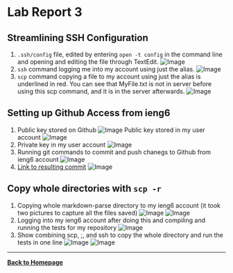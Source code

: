 # Lab Report 3

## Streamlining SSH Configuration
1. `.ssh/config` file, edited by entering `open -t config` in the command line and opening and editing the file through TextEdit.
![Image](sshconfig.png)
2. `ssh` command logging me into my account using just the alias.
![Image](alias.png)
3. `scp` command copying a file to my account using just the
alias is underlined in red. You can see that MyFile.txt is not in server before using this scp command, and it is in the server afterwards.
![Image](scpalias.png)

## Setting up Github Access from ieng6
1. Public key stored on Github
![Image](gitkey.png)
Public key stored in my user account
![Image](pubkey.png)
2. Private key in my user account
![Image](privkey.png)
3. Running git commands to commit and push chanegs to Github from ieng6 account
![Image](gitcmds.png)
4. [Link to resulting commit](https://github.com/szreik/markdown-parser/commit/b3fb7996e3b4ec61d1bfc9b8901a7968176223fc)
![Image](iengcommit.png)

## Copy whole directories with `scp -r`
1. Copying whole markdown-parse directory to my ieng6
account (it took two pictures to capture all the files saved)
![Image](cpdir1.png)
![Image](cpdir2.png)
2. Logging into my ieng6 account after doing this and compiling and running the tests for my repository
![Image](runafterscp.png)
3. Show combining scp, ;, and ssh to copy the whole directory and run the tests in one line
![Image](combine1.png)
![Image](combine2.png)

---

[**Back to Homepage**](https://szreik.github.io/cse15l-lab-reports)